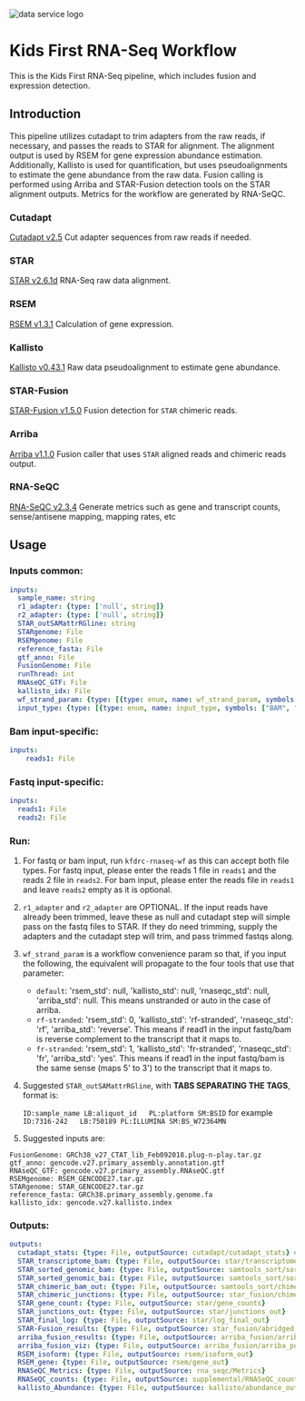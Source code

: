 ![data service logo](https://www.google.com/imgres?imgurl=https%3A%2F%2Fportal.kidsfirstdrc.org%2Fstatic%2Fmedia%2Flogo-kids-first-data-portal.a0e11b4a.svg&imgrefurl=https%3A%2F%2Fkidsfirstdrc.org%2F&docid=EyK7wgP9WlrwRM&tbnid=hT1LKgrwUq-XSM%3A&vet=10ahUKEwj34-qx4PjkAhUiiOAKHZ04BQgQMwhFKAAwAA..i&w=800&h=297&bih=948&biw=840&q=kidsfirst%20logo&ved=0ahUKEwj34-qx4PjkAhUiiOAKHZ04BQgQMwhFKAAwAA&iact=mrc&uact=8)

# Kids First RNA-Seq Workflow
This is the Kids First RNA-Seq pipeline, which includes fusion and expression detection. 

## Introduction
This pipeline utilizes cutadapt to trim adapters from the raw reads, if necessary, and passes the reads to STAR for alignment.
The alignment output is used by RSEM for gene expression abundance estimation.
Additionally, Kallisto is used for quantification, but uses pseudoalignments to estimate the gene abundance from the raw data.
Fusion calling is performed using Arriba and STAR-Fusion detection tools on the STAR alignment outputs.
Metrics for the workflow are generated by RNA-SeQC.

### Cutadapt
[Cutadapt v2.5](https://github.com/marcelm/cutadapt) Cut adapter sequences from raw reads if needed.
### STAR
[STAR v2.6.1d](https://doi.org/f4h523) RNA-Seq raw data alignment.
### RSEM
[RSEM v1.3.1](https://doi:10/cwg8n5) Calculation of gene expression.
### Kallisto
[Kallisto v0.43.1](https://doi:10.1038/nbt.3519) Raw data pseudoalignment to estimate gene abundance.
### STAR-Fusion
[STAR-Fusion v1.5.0](https://doi:10.1101/120295) Fusion detection for `STAR` chimeric reads.
### Arriba
[Arriba v1.1.0](https://github.com/suhrig/arriba/) Fusion caller that uses `STAR` aligned reads and chimeric reads output.
### RNA-SeQC
[RNA-SeQC v2.3.4](https://github.com/broadinstitute/rnaseqc) Generate metrics such as gene and transcript counts, sense/antisene mapping, mapping rates, etc


## Usage

### Inputs common:
```yaml
inputs:
  sample_name: string
  r1_adapter: {type: ['null', string]}
  r2_adapter: {type: ['null', string]}
  STAR_outSAMattrRGline: string
  STARgenome: File
  RSEMgenome: File
  reference_fasta: File
  gtf_anno: File
  FusionGenome: File
  runThread: int
  RNAseQC_GTF: File
  kallisto_idx: File
  wf_strand_param: {type: [{type: enum, name: wf_strand_param, symbols: ["default", "rf-stranded", "fr-stranded"]}], doc: "use 'default' for unstranded/auto, 'rf-stranded' if read1 in the fastq read pairs is reverse complement to the transcript, 'fr-stranded' if read1 same sense as transcript"}
  input_type: {type: [{type: enum, name: input_type, symbols: ["BAM", "FASTQ"]}], doc: "Please select one option for input file type, BAM or FASTQ."}

```

### Bam input-specific:
```yaml
inputs:
    reads1: File

```

### Fastq input-specific:
```yaml
inputs:
  reads1: File
  reads2: File

```

### Run:

1) For fastq or bam input, run `kfdrc-rnaseq-wf` as this can accept both file types.
For fastq input, please enter the reads 1 file in `reads1` and the reads 2 file in `reads2`.
For bam input, please enter the reads file in `reads1` and leave `reads2` empty as it is optional. 

2) `r1_adapter` and `r2_adapter` are OPTIONAL. 
If the input reads have already been trimmed, leave these as null and cutadapt step will simple pass on the fastq files to STAR. 
If they do need trimming, supply the adapters and the cutadapt step will trim, and pass trimmed fastqs along.

3) `wf_strand_param` is a workflow convenience param so that, if you input the following, the equivalent will propagate to the four tools that use that parameter:
    - `default`: 'rsem_std': null, 'kallisto_std': null, 'rnaseqc_std': null, 'arriba_std': null. This means unstranded or auto in the case of arriba.
    - `rf-stranded`: 'rsem_std': 0, 'kallisto_std': 'rf-stranded', 'rnaseqc_std': 'rf', 'arriba_std': 'reverse'.  This means if read1 in the input fastq/bam is reverse complement to the transcript that it maps to.
    - `fr-stranded`: 'rsem_std': 1, 'kallisto_std': 'fr-stranded', 'rnaseqc_std': 'fr', 'arriba_std': 'yes'. This means if read1 in the input fastq/bam is the same sense (maps 5' to 3') to the transcript that it maps to.

4) Suggested `STAR_outSAMattrRGline`, with **TABS SEPARATING THE TAGS**,  format is:
    
    `ID:sample_name LB:aliquot_id   PL:platform SM:BSID` for example `ID:7316-242   LB:750189 PL:ILLUMINA SM:BS_W72364MN`
5) Suggested inputs are:
```text
FusionGenome: GRCh38_v27_CTAT_lib_Feb092018.plug-n-play.tar.gz
gtf_anno: gencode.v27.primary_assembly.annotation.gtf
RNAseQC_GTF: gencode.v27.primary_assembly.RNAseQC.gtf
RSEMgenome: RSEM_GENCODE27.tar.gz
STARgenome: STAR_GENCODE27.tar.gz
reference_fasta: GRCh38.primary_assembly.genome.fa
kallisto_idx: gencode.v27.kallisto.index
```

### Outputs:
```yaml
outputs:
  cutadapt_stats: {type: File, outputSource: cutadapt/cutadapt_stats} # only if adapter supplied
  STAR_transcriptome_bam: {type: File, outputSource: star/transcriptome_bam_out}
  STAR_sorted_genomic_bam: {type: File, outputSource: samtools_sort/sorted_bam}
  STAR_sorted_genomic_bai: {type: File, outputSource: samtools_sort/sorted_bai}
  STAR_chimeric_bam_out: {type: File, outputSource: samtools_sort/chimeric_bam_out}
  STAR_chimeric_junctions: {type: File, outputSource: star_fusion/chimeric_junction_compressed}
  STAR_gene_count: {type: File, outputSource: star/gene_counts}
  STAR_junctions_out: {type: File, outputSource: star/junctions_out}
  STAR_final_log: {type: File, outputSource: star/log_final_out}
  STAR-Fusion_results: {type: File, outputSource: star_fusion/abridged_coding}
  arriba_fusion_results: {type: File, outputSource: arriba_fusion/arriba_fusions}
  arriba_fusion_viz: {type: File, outputSource: arriba_fusion/arriba_pdf}
  RSEM_isoform: {type: File, outputSource: rsem/isoform_out}
  RSEM_gene: {type: File, outputSource: rsem/gene_out}
  RNASeQC_Metrics: {type: File, outputSource: rna_seqc/Metrics}
  RNASeQC_counts: {type: File, outputSource: supplemental/RNASeQC_counts} # contains gene tpm, gene read, and exon counts
  kallisto_Abundance: {type: File, outputSource: kallisto/abundance_out}
  ```
